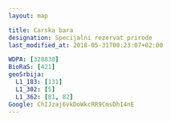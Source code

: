 ```yaml
---
layout: map

title: Carska bara
designation: Specijalni rezervat prirode
last_modified_at: 2018-05-31T00:23:07+02:00

WDPA: [328838]
BioRaS: [421]
geoSrbija:
  L1_183: [131]
  L1_302: [5]
  L1_362: [81, 82]
Google: ChIJzaj6vkDoWkcRR9CmsDhI4nE
---
```

